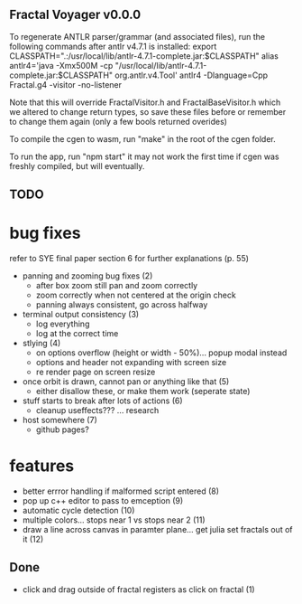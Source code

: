 ## Fractal Voyager v0.0.0

To regenerate ANTLR parser/grammar (and associated files), run the following commands after antlr v4.7.1 is installed:
export CLASSPATH=".:/usr/local/lib/antlr-4.7.1-complete.jar:$CLASSPATH"
alias antlr4='java -Xmx500M -cp "/usr/local/lib/antlr-4.7.1-complete.jar:$CLASSPATH" org.antlr.v4.Tool'
antlr4 -Dlanguage=Cpp Fractal.g4 -visitor -no-listener

Note that this will override FractalVisitor.h and FractalBaseVisitor.h which we altered to change return types, so save these files before or remember to change them again (only a few bools returned overides)

To compile the cgen to wasm, run "make" in the root of the cgen folder.

To run the app, run "npm start" it may not work the first time if cgen was freshly compiled, but will eventually.

## TODO

# bug fixes

refer to SYE final paper section 6 for further explanations (p. 55)

- panning and zooming bug fixes (2)
  - after box zoom still pan and zoom correctly
  - zoom correctly when not centered at the origin check
  - panning always consistent, go across halfway
- terminal output consistency (3)
  - log everything
  - log at the correct time
- stlying (4)
  - on options overflow (height or width - 50%)... popup modal instead
  - options and header not expanding with screen size
  - re render page on screen resize
- once orbit is drawn, cannot pan or anything like that (5)
  - either disallow these, or make them work (seperate state)
- stuff starts to break after lots of actions (6)
  - cleanup useffects??? ... research
- host somewhere (7)
  - github pages?

# features

- better errror handling if malformed script entered (8)
- pop up c++ editor to pass to emception (9)
- automatic cycle detection (10)
- multiple colors... stops near 1 vs stops near 2 (11)
- draw a line across canvas in paramter plane... get julia set fractals out of it (12)

## Done

- click and drag outside of fractal registers as click on fractal (1)
